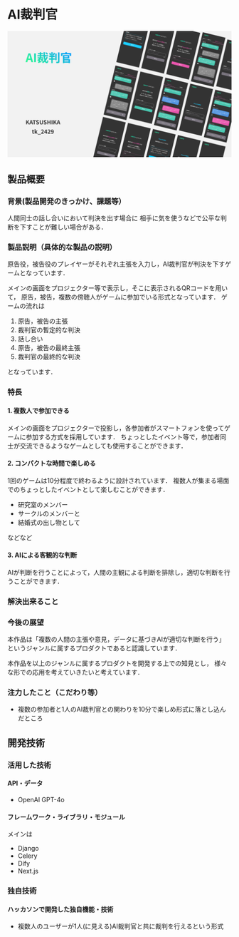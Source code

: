 # AI裁判官

![IMAGE ALT TEXT HERE](./image2.png)

## 製品概要

### 背景(製品開発のきっかけ、課題等）

人間同士の話し合いにおいて判決を出す場合に
相手に気を使うなどで公平な判断を下すことが難しい場合がある．

### 製品説明（具体的な製品の説明）

原告役，被告役のプレイヤーがそれぞれ主張を入力し，AI裁判官が判決を下すゲームとなっています．

メインの画面をプロジェクター等で表示し，そこに表示されるQRコードを用いて，
原告，被告，複数の傍聴人がゲームに参加でいる形式となっています．
ゲームの流れは

1. 原告，被告の主張
1. 裁判官の暫定的な判決
1. 話し合い
1. 原告，被告の最終主張
1. 裁判官の最終的な判決

となっています．

### 特長

#### 1. 複数人で参加できる

メインの画面をプロジェクターで投影し，各参加者がスマートフォンを使ってゲームに参加する方式を採用しています．
ちょっとしたイベント等で，参加者同士が交流できるようなゲームとしても使用することができます．

#### 2. コンパクトな時間で楽しめる

1回のゲームは10分程度で終わるように設計されています．
複数人が集まる場面でのちょっとしたイベントとして楽しむことができます．

* 研究室のメンバー
* サークルのメンバーと
* 結婚式の出し物として

などなど

#### 3. AIによる客観的な判断

AIが判断を行うことによって，人間の主観による判断を排除し，適切な判断を行うことができます．

### 解決出来ること


### 今後の展望

本作品は「複数の人間の主張や意見，データに基づきAIが適切な判断を行う」
というジャンルに属するプロダクトであると認識しています．

本作品を以上のジャンルに属するプロダクトを開発する上での知見とし，
様々な形での応用を考えていきたいと考えています．

### 注力したこと（こだわり等）

* 複数の参加者と1人のAI裁判官との関わりを10分で楽しめ形式に落とし込んだところ

## 開発技術

### 活用した技術

#### API・データ

* OpenAI GPT-4o

#### フレームワーク・ライブラリ・モジュール

メインは

* Django
* Celery
* Dify
* Next.js

### 独自技術

#### ハッカソンで開発した独自機能・技術

* 複数人のユーザーが1人(に見える)AI裁判官と共に裁判を行えるという形式
